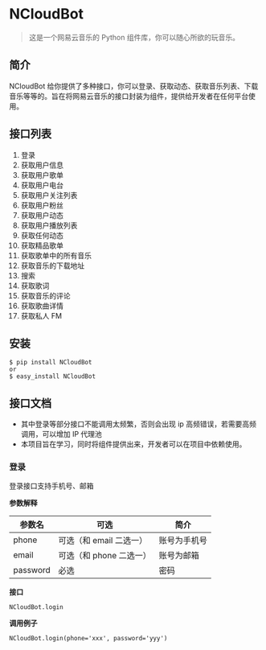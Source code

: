 # NCloudBot

> 这是一个网易云音乐的 Python 组件库，你可以随心所欲的玩音乐。

## 简介
NCloudBot 给你提供了多种接口，你可以登录、获取动态、获取音乐列表、下载音乐等等的。旨在将网易云音乐的接口封装为组件，提供给开发者在任何平台使用。

## 接口列表
1. 登录
2. 获取用户信息
3. 获取用户歌单
4. 获取用户电台
5. 获取用户关注列表
6. 获取用户粉丝
7. 获取用户动态
8. 获取用户播放列表
9. 获取任何动态
10. 获取精品歌单
11. 获取歌单中的所有音乐
12. 获取音乐的下载地址
13. 搜索
14. 获取歌词
15. 获取音乐的评论
16. 获取歌曲详情
17. 获取私人 FM

## 安装
```shell
$ pip install NCloudBot
or
$ easy_install NCloudBot
```

## 接口文档
- 其中登录等部分接口不能调用太频繁，否则会出现 ip 高频错误，若需要高频调用，可以增加 IP 代理池
- 本项目旨在学习，同时将组件提供出来，开发者可以在项目中依赖使用。

### 登录
登录接口支持手机号、邮箱

**参数解释**

|参数名|可选|简介|
|----|----|----|
|phone|可选（和 email 二选一）|账号为手机号
|email|可选（和 phone 二选一）| 账号为邮箱
|password|必选|密码

**接口**

`NCloudBot.login`

**调用例子**

`NCloudBot.login(phone='xxx', password='yyy')`